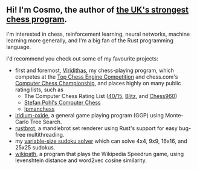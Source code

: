 ## Hi! I'm Cosmo, the author of [the UK's strongest chess program](https://github.com/cosmobobak/viridithas).
I'm interested in chess, reinforcement learning, neural networks, machine learning more generally, and I'm a big fan of the Rust programming language.

I'd recommend you check out some of my favourite projects:
- first and foremost, [Viridithas](https://github.com/cosmobobak/viridithas), my chess-playing program, which competes at the [Top Chess Engine Competition](https://tcec-chess.com/) and chess.com's [Computer Chess Championship](https://www.chess.com/computer-chess-championship), and places highly on many public rating lists, such as
  - The Computer Chess Rating List ([40/15](https://www.computerchess.org.uk/ccrl/4040/cgi/compare_engines.cgi?class=Single-CPU+engines&only_best_in_class=on&num_best_in_class=1&print=Rating+list), [Blitz](https://www.computerchess.org.uk/ccrl/404/cgi/compare_engines.cgi?class=Single-CPU+engines&only_best_in_class=on&num_best_in_class=1&print=Rating+list), and [Chess960](https://www.computerchess.org.uk/ccrl/404FRC/cgi/compare_engines.cgi?class=Single-CPU+engines&only_best_in_class=on&num_best_in_class=1&print=Rating+list))
  - [Stefan Pohl's Computer Chess](https://www.sp-cc.de/)
  - [Ipmanchess](https://ipmanchess.yolasite.com/r9-7945hx.php)
- [iridium-oxide](https://github.com/cosmobobak/iridium-oxide), a general game playing program (GGP) using Monte-Carlo Tree Search.
- [rustbrot](https://github.com/cosmobobak/rustbrot), a mandlebrot set renderer using Rust's support for easy bug-free multithreading.
- my [variable-size sudoku solver](https://github.com/cosmobobak/rust-sudoku) which can solve 4x4, 9x9, 16x16, and 25x25 sudokus.
- [wikipath](https://github.com/cosmobobak/wikipath), a program that plays the Wikipedia Speedrun game, using levenshtein distance and word2vec cosine similarity.
